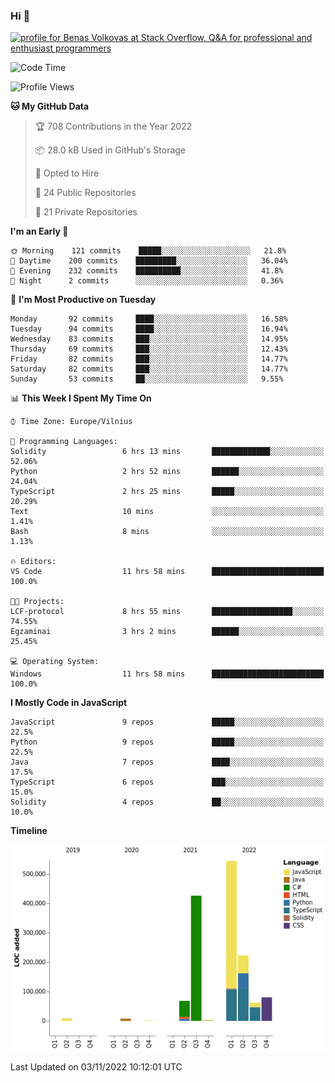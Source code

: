 ### Hi 👋
<a href="https://stackoverflow.com/users/14954249/benas-volkovas"><img src="https://stackoverflow.com/users/flair/14954249.png?theme=dark" width="208" height="58" alt="profile for Benas Volkovas at Stack Overflow, Q&amp;A for professional and enthusiast programmers" title="profile for Benas Volkovas at Stack Overflow, Q&amp;A for professional and enthusiast programmers"></a>

<!--START_SECTION:waka-->
![Code Time](http://img.shields.io/badge/Code%20Time-1%2C035%20hrs%208%20mins-blue)

![Profile Views](http://img.shields.io/badge/Profile%20Views-0-blue)

**🐱 My GitHub Data** 

> 🏆 708 Contributions in the Year 2022
 > 
> 📦 28.0 kB Used in GitHub's Storage 
 > 
> 💼 Opted to Hire
 > 
> 📜 24 Public Repositories 
 > 
> 🔑 21 Private Repositories  
 > 
**I'm an Early 🐤** 

```text
🌞 Morning    121 commits    █████░░░░░░░░░░░░░░░░░░░░   21.8% 
🌆 Daytime    200 commits    █████████░░░░░░░░░░░░░░░░   36.04% 
🌃 Evening    232 commits    ██████████░░░░░░░░░░░░░░░   41.8% 
🌙 Night      2 commits      ░░░░░░░░░░░░░░░░░░░░░░░░░   0.36%

```
📅 **I'm Most Productive on Tuesday** 

```text
Monday       92 commits     ████░░░░░░░░░░░░░░░░░░░░░   16.58% 
Tuesday      94 commits     ████░░░░░░░░░░░░░░░░░░░░░   16.94% 
Wednesday    83 commits     ███░░░░░░░░░░░░░░░░░░░░░░   14.95% 
Thursday     69 commits     ███░░░░░░░░░░░░░░░░░░░░░░   12.43% 
Friday       82 commits     ███░░░░░░░░░░░░░░░░░░░░░░   14.77% 
Saturday     82 commits     ███░░░░░░░░░░░░░░░░░░░░░░   14.77% 
Sunday       53 commits     ██░░░░░░░░░░░░░░░░░░░░░░░   9.55%

```


📊 **This Week I Spent My Time On** 

```text
⌚︎ Time Zone: Europe/Vilnius

💬 Programming Languages: 
Solidity                 6 hrs 13 mins       █████████████░░░░░░░░░░░░   52.06% 
Python                   2 hrs 52 mins       ██████░░░░░░░░░░░░░░░░░░░   24.04% 
TypeScript               2 hrs 25 mins       █████░░░░░░░░░░░░░░░░░░░░   20.29% 
Text                     10 mins             ░░░░░░░░░░░░░░░░░░░░░░░░░   1.41% 
Bash                     8 mins              ░░░░░░░░░░░░░░░░░░░░░░░░░   1.13%

🔥 Editors: 
VS Code                  11 hrs 58 mins      █████████████████████████   100.0%

🐱‍💻 Projects: 
LCF-protocol             8 hrs 55 mins       ██████████████████░░░░░░░   74.55% 
Egzaminai                3 hrs 2 mins        ██████░░░░░░░░░░░░░░░░░░░   25.45%

💻 Operating System: 
Windows                  11 hrs 58 mins      █████████████████████████   100.0%

```

**I Mostly Code in JavaScript** 

```text
JavaScript               9 repos             █████░░░░░░░░░░░░░░░░░░░░   22.5% 
Python                   9 repos             █████░░░░░░░░░░░░░░░░░░░░   22.5% 
Java                     7 repos             ████░░░░░░░░░░░░░░░░░░░░░   17.5% 
TypeScript               6 repos             ███░░░░░░░░░░░░░░░░░░░░░░   15.0% 
Solidity                 4 repos             ██░░░░░░░░░░░░░░░░░░░░░░░   10.0%

```


**Timeline**

![Chart not found](https://raw.githubusercontent.com/BenasVolkovas/BenasVolkovas/main/charts/bar_graph.png) 


 Last Updated on 03/11/2022 10:12:01 UTC
<!--END_SECTION:waka-->
